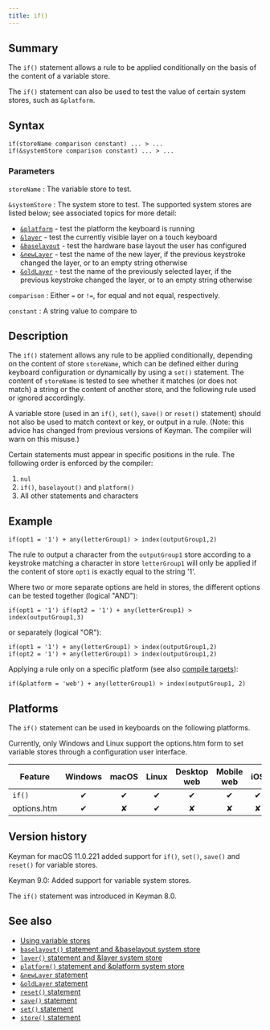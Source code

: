 ```yaml
---
title: if()
---
```


## Summary

The `if()` statement allows a rule to be applied conditionally on the basis of the content of a variable store.

The `if()` statement can also be used to test the value of certain system stores, such as `&platform`.

## Syntax

```
if(storeName comparison constant) ... > ...
if(&systemStore comparison constant) ... > ...
```

### Parameters

`storeName`
: The variable store to test.

`&systemStore`
: The system store to test. The supported system stores are listed below; see
  associated topics for more detail:

   * [`&platform`](platform) - test the platform the keyboard is running
   * [`&layer`](layer) - test the currently visible layer on a touch keyboard
   * [`&baselayout`](baselayout) - test the hardware base layout the user has
     configured
   * [`&newLayer`](newlayer) - test the name of the new layer, if the previous keystroke changed the layer, or to an empty string otherwise
   * [`&oldLayer`](oldlayer) - test the name of the previously selected layer, if the previous keystroke changed the layer, or to an empty string otherwise

`comparison`
: Either `=` or `!=`, for equal and not equal, respectively.

`constant`
: A string value to compare to

## Description

The `if()` statement allows any rule to be applied conditionally, depending on
the content of store `storeName`, which can be defined either during keyboard
configuration or dynamically by using a `set()` statement. The content of
`storeName` is tested to see whether it matches (or does not match) a string or
the content of another store, and the following rule used or ignored
accordingly.

A variable store (used in an `if()`, `set()`, `save()` or `reset()` statement)
should not also be used to match context or key, or output in a rule. (Note:
this advice has changed from previous versions of Keyman. The compiler will warn
on this misuse.)

Certain statements must appear in specific positions in the rule. The following
order is enforced by the compiler:

1. `nul`
2. `if()`, `baselayout()` and `platform()`
3. All other statements and characters

## Example

```
if(opt1 = '1') + any(letterGroup1) > index(outputGroup1,2)
```

The rule to output a character from the `outputGroup1` store according to a
keystroke matching a character in store `letterGroup1` will only be applied if
the content of store `opt1` is exactly equal to the string '1'.

Where two or more separate options are held in stores, the different options can
be tested together (logical "AND"):

```
if(opt1 = '1') if(opt2 = '1') + any(letterGroup1) > index(outputGroup1,3)
```

or separately (logical "OR"):

```
if(opt1 = '1') + any(letterGroup1) > index(outputGroup1,2)
if(opt2 = '1') + any(letterGroup1) > index(outputGroup1,2)
```

Applying a rule only on a specific platform (see also
[compile targets](../guide/compile-targets)):

```
if(&platform = 'web') + any(letterGroup1) > index(outputGroup1, 2)
```

## Platforms

The `if()` statement can be used in keyboards on the following platforms.

Currently, only Windows and Linux support the options.htm form to set variable stores
through a configuration user interface.

| Feature     | Windows | macOS | Linux | Desktop web | Mobile web | iOS | Android |
|-------------|:-------:|:-----:|:-----:|:-----------:|:----------:|:---:|:-------:|
| `if()`      |    ✔    |   ✔   |   ✔   |      ✔      |      ✔    |   ✔  |    ✔   |
| options.htm |    ✔    |   ✘   |   ✔   |      ✘      |      ✘    |   ✘  |    ✘   |

## Version history

Keyman for macOS 11.0.221 added support for `if()`, `set()`, `save()` and `reset()`
for variable stores.

Keyman 9.0: Added support for variable system stores.

The `if()` statement was introduced in Keyman 8.0.

## See also

* [Using variable stores](../guide/variable-stores)
* [`baselayout()` statement and &baselayout system store](baselayout)
* [`layer()` statement and &layer system store](layer)
* [`platform()` statement and &platform system store](platform)
* [`&newLayer` statement](newlayer)
* [`&oldLayer` statement](oldlayer)
* [`reset()` statement](reset)
* [`save()` statement](save)
* [`set()` statement](set)
* [`store()` statement](store)
